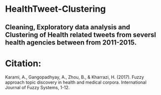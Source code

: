 # HealthTweet-Clustering
## Cleaning, Exploratory data analysis and Clustering of Health related tweets from seversl health agencies between from 2011-2015.


# Citation:
Karami, A., Gangopadhyay, A., Zhou, B., & Kharrazi, H. (2017). Fuzzy approach topic discovery in health and medical corpora. International Journal of Fuzzy Systems, 1-12.

